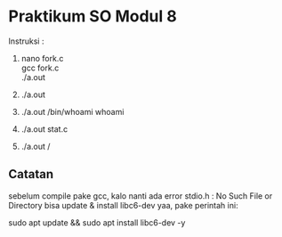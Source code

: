 # Praktikum SO Modul 8

Instruksi :

1. nano fork.c <br>
   gcc fork.c <br>
   ./a.out

2. ./a.out
3. ./a.out /bin/whoami whoami
4. ./a.out stat.c
5. ./a.out /


## Catatan
sebelum compile pake gcc, kalo nanti ada error stdio.h : No Such File or Directory bisa update & install libc6-dev yaa, pake perintah ini:

sudo apt update && sudo apt install libc6-dev -y
